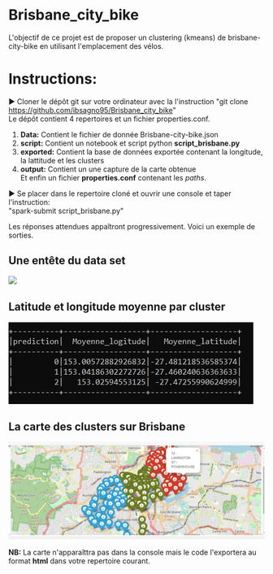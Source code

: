 # Brisbane_city_bike
L'objectif de ce projet est de proposer un clustering (kmeans) de brisbane-city-bike en utilisant l'emplacement des vélos.
# Instructions:
:arrow_forward: Cloner le dépôt git sur votre ordinateur avec la l'instruction "git clone https://github.com/ibsagno95/Brisbane_city_bike"  
Le dépôt contient 4 repertoires et un fichier properties.conf.  
1. **Data:** Contient le fichier de donnée Brisbane-city-bike.json  
2. **script:** Contient un notebook et script python **script_brisbane.py**  
3. **exported:** Contient la base de données exportée contenant la longitude, la lattitude et les clusters
4. **output:** Contient un une capture de la carte obtenue  
Et enfin un fichier **properties.conf** contenant les *paths*.

:arrow_forward: Se placer dans le repertoire cloné et ouvrir une console et taper  l'instruction:  
"spark-submit script_brisbane.py"

Les réponses attendues appaîtront progressivement. Voici un exemple de sorties.
## Une entête du data set 
![](https://github.com/ibsagno95/Brisbane_city_bike/blob/main/output/ent%C3%AAte%20du%20dataset.png)  

## Latitude et longitude moyenne par cluster
![](https://github.com/ibsagno95/Brisbane_city_bike/blob/main/output/Longitude%20et%20latitude%20moyenne%20par%20cluster.png)  

## La carte des clusters sur Brisbane
![](https://github.com/ibsagno95/Brisbane_city_bike/blob/main/output/Map_brisbane.png)  

**NB:** La carte n'apparaîttra pas dans la console mais le code l'exportera au format **html** dans votre repertoire courant.

